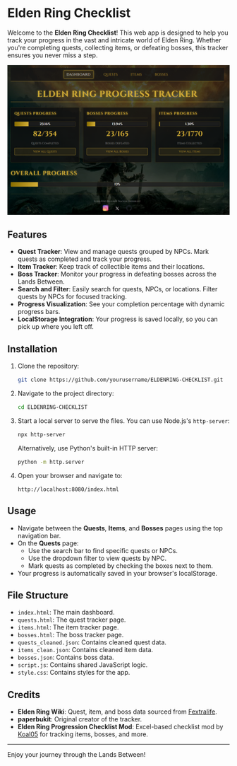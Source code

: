 # Elden Ring Checklist

Welcome to the **Elden Ring Checklist**! This web app is designed to help you track your progress in the vast and intricate world of Elden Ring. Whether you're completing quests, collecting items, or defeating bosses, this tracker ensures you never miss a step.

![Elden Ring Progress Tracker](./image.png)

## Features

- **Quest Tracker**: View and manage quests grouped by NPCs. Mark quests as completed and track your progress.
- **Item Tracker**: Keep track of collectible items and their locations.
- **Boss Tracker**: Monitor your progress in defeating bosses across the Lands Between.
- **Search and Filter**: Easily search for quests, NPCs, or locations. Filter quests by NPCs for focused tracking.
- **Progress Visualization**: See your completion percentage with dynamic progress bars.
- **LocalStorage Integration**: Your progress is saved locally, so you can pick up where you left off.

## Installation

1. Clone the repository:
   ```bash
   git clone https://github.com/yourusername/ELDENRING-CHECKLIST.git
   ```
2. Navigate to the project directory:
   ```bash
   cd ELDENRING-CHECKLIST
   ```
3. Start a local server to serve the files. You can use Node.js's `http-server`:
   ```bash
   npx http-server
   ```
   Alternatively, use Python's built-in HTTP server:
   ```bash
   python -m http.server
   ```
4. Open your browser and navigate to:
   ```
   http://localhost:8080/index.html
   ```

## Usage

- Navigate between the **Quests**, **Items**, and **Bosses** pages using the top navigation bar.
- On the **Quests** page:
  - Use the search bar to find specific quests or NPCs.
  - Use the dropdown filter to view quests by NPC.
  - Mark quests as completed by checking the boxes next to them.
- Your progress is automatically saved in your browser's localStorage.

## File Structure

- `index.html`: The main dashboard.
- `quests.html`: The quest tracker page.
- `items.html`: The item tracker page.
- `bosses.html`: The boss tracker page.
- `quests_cleaned.json`: Contains cleaned quest data.
- `items_clean.json`: Contains cleaned item data.
- `bosses.json`: Contains boss data.
- `script.js`: Contains shared JavaScript logic.
- `style.css`: Contains styles for the app.


## Credits

- **Elden Ring Wiki**: Quest, item, and boss data sourced from [Fextralife](https://eldenring.wiki.fextralife.com/).
- **paperbukit**: Original creator of the tracker.
- **Elden Ring Progression Checklist Mod**: Excel-based checklist mod by [Koal05](https://www.nexusmods.com/eldenring/mods/542) for tracking items, bosses, and more.
---

Enjoy your journey through the Lands Between!